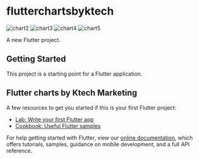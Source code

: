 # flutterchartsbyktech
![chart2](https://user-images.githubusercontent.com/54583829/183112329-00eb475c-1977-4dad-8699-2c2f498a6b0c.PNG)  ![chart3](https://user-images.githubusercontent.com/54583829/183112390-39ab8874-f0f1-4e67-a845-df200c6724bb.PNG) 
![chart4](https://user-images.githubusercontent.com/54583829/183112411-e5c37a2f-9a1c-40ff-8fdf-9ad6fb8dde3c.PNG)  ![chart5](https://user-images.githubusercontent.com/54583829/183112420-f14e8c95-29b8-4590-98fa-059cc95286db.PNG)


A new Flutter project.

## Getting Started

This project is a starting point for a Flutter application.
## Flutter charts by Ktech Marketing
A few resources to get you started if this is your first Flutter project:

- [Lab: Write your first Flutter app](https://flutter.dev/docs/get-started/codelab)
- [Cookbook: Useful Flutter samples](https://flutter.dev/docs/cookbook)

For help getting started with Flutter, view our
[online documentation](https://flutter.dev/docs), which offers tutorials,
samples, guidance on mobile development, and a full API reference.
